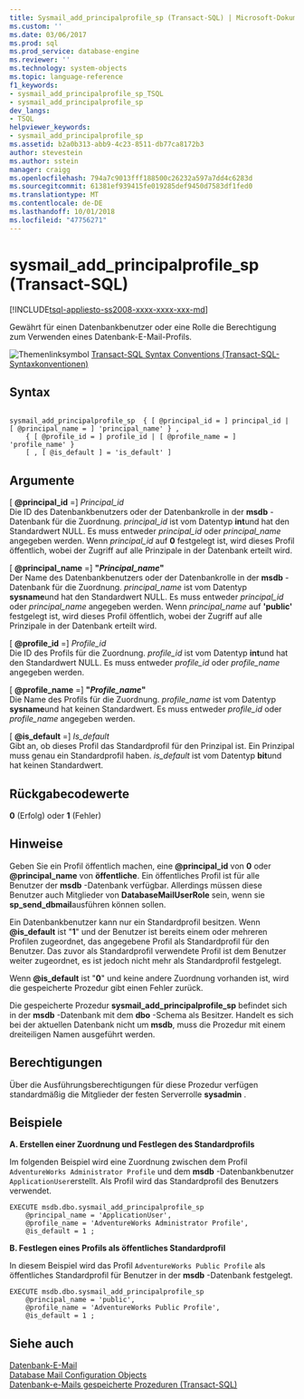```yaml
---
title: Sysmail_add_principalprofile_sp (Transact-SQL) | Microsoft-Dokumentation
ms.custom: ''
ms.date: 03/06/2017
ms.prod: sql
ms.prod_service: database-engine
ms.reviewer: ''
ms.technology: system-objects
ms.topic: language-reference
f1_keywords:
- sysmail_add_principalprofile_sp_TSQL
- sysmail_add_principalprofile_sp
dev_langs:
- TSQL
helpviewer_keywords:
- sysmail_add_principalprofile_sp
ms.assetid: b2a0b313-abb9-4c23-8511-db77ca8172b3
author: stevestein
ms.author: sstein
manager: craigg
ms.openlocfilehash: 794a7c9013fff188500c26232a597a7dd4c6283d
ms.sourcegitcommit: 61381ef939415fe019285def9450d7583df1fed0
ms.translationtype: MT
ms.contentlocale: de-DE
ms.lasthandoff: 10/01/2018
ms.locfileid: "47756271"
---
```

# <a name="sysmailaddprincipalprofilesp-transact-sql"></a>sysmail_add_principalprofile_sp (Transact-SQL)
[!INCLUDE[tsql-appliesto-ss2008-xxxx-xxxx-xxx-md](../../includes/tsql-appliesto-ss2008-xxxx-xxxx-xxx-md.md)]

  Gewährt für einen Datenbankbenutzer oder eine Rolle die Berechtigung zum Verwenden eines Datenbank-E-Mail-Profils.  
  
 ![Themenlinksymbol](../../database-engine/configure-windows/media/topic-link.gif "Topic link icon") [Transact-SQL Syntax Conventions (Transact-SQL-Syntaxkonventionen)](../../t-sql/language-elements/transact-sql-syntax-conventions-transact-sql.md)  
  
## <a name="syntax"></a>Syntax  
  
```  
  
sysmail_add_principalprofile_sp  { [ @principal_id = ] principal_id | [ @principal_name = ] 'principal_name' } ,  
    { [ @profile_id = ] profile_id | [ @profile_name = ] 'profile_name' }  
    [ , [ @is_default ] = 'is_default' ]  
```  
  
## <a name="arguments"></a>Argumente  
 [ **@principal_id** =] *Principal_id*  
 Die ID des Datenbankbenutzers oder der Datenbankrolle in der **msdb** -Datenbank für die Zuordnung. *principal_id* ist vom Datentyp **int**und hat den Standardwert NULL. Es muss entweder *principal_id* oder *principal_name* angegeben werden. Wenn *principal_id* auf **0** festgelegt ist, wird dieses Profil öffentlich, wobei der Zugriff auf alle Prinzipale in der Datenbank erteilt wird.  
  
 [ **@principal_name** =] **"***Principal_name***"**  
 Der Name des Datenbankbenutzers oder der Datenbankrolle in der **msdb** -Datenbank für die Zuordnung. *principal_name* ist vom Datentyp **sysname**und hat den Standardwert NULL. Es muss entweder *principal_id* oder *principal_name* angegeben werden. Wenn *principal_name* auf **'public'** festgelegt ist, wird dieses Profil öffentlich, wobei der Zugriff auf alle Prinzipale in der Datenbank erteilt wird.  
  
 [ **@profile_id** =] *Profile_id*  
 Die ID des Profils für die Zuordnung. *profile_id* ist vom Datentyp **int**und hat den Standardwert NULL. Es muss entweder *profile_id* oder *profile_name* angegeben werden.  
  
 [ **@profile_name** =] **"***Profile_name***"**  
 Die Name des Profils für die Zuordnung. *profile_name* ist vom Datentyp **sysname**und hat keinen Standardwert. Es muss entweder *profile_id* oder *profile_name* angegeben werden.  
  
 [ **@is_default** =] *Is_default*  
 Gibt an, ob dieses Profil das Standardprofil für den Prinzipal ist. Ein Prinzipal muss genau ein Standardprofil haben. *is_default* ist vom Datentyp **bit**und hat keinen Standardwert.  
  
## <a name="return-code-values"></a>Rückgabecodewerte  
 **0** (Erfolg) oder **1** (Fehler)  
  
## <a name="remarks"></a>Hinweise  
 Geben Sie ein Profil öffentlich machen, eine **@principal_id** von **0** oder **@principal_name** von **öffentliche**. Ein öffentliches Profil ist für alle Benutzer der **msdb** -Datenbank verfügbar. Allerdings müssen diese Benutzer auch Mitglieder von **DatabaseMailUserRole** sein, wenn sie **sp_send_dbmail**ausführen können sollen.  
  
 Ein Datenbankbenutzer kann nur ein Standardprofil besitzen. Wenn **@is_default** ist "**1**" und der Benutzer ist bereits einem oder mehreren Profilen zugeordnet, das angegebene Profil als Standardprofil für den Benutzer. Das zuvor als Standardprofil verwendete Profil ist dem Benutzer weiter zugeordnet, es ist jedoch nicht mehr als Standardprofil festgelegt.  
  
 Wenn **@is_default** ist "**0**" und keine andere Zuordnung vorhanden ist, wird die gespeicherte Prozedur gibt einen Fehler zurück.  
  
 Die gespeicherte Prozedur **sysmail_add_principalprofile_sp** befindet sich in der **msdb** -Datenbank mit dem **dbo** -Schema als Besitzer. Handelt es sich bei der aktuellen Datenbank nicht um **msdb**, muss die Prozedur mit einem dreiteiligen Namen ausgeführt werden.  
  
## <a name="permissions"></a>Berechtigungen  
 Über die Ausführungsberechtigungen für diese Prozedur verfügen standardmäßig die Mitglieder der festen Serverrolle **sysadmin** .  
  
## <a name="examples"></a>Beispiele  
 **A. Erstellen einer Zuordnung und Festlegen des Standardprofils**  
  
 Im folgenden Beispiel wird eine Zuordnung zwischen dem Profil `AdventureWorks Administrator Profile` und dem **msdb** -Datenbankbenutzer `ApplicationUser`erstellt. Als Profil wird das Standardprofil des Benutzers verwendet.  
  
```  
EXECUTE msdb.dbo.sysmail_add_principalprofile_sp  
    @principal_name = 'ApplicationUser',  
    @profile_name = 'AdventureWorks Administrator Profile',  
    @is_default = 1 ;  
```  
  
 **B. Festlegen eines Profils als öffentliches Standardprofil**  
  
 In diesem Beispiel wird das Profil `AdventureWorks Public Profile` als öffentliches Standardprofil für Benutzer in der **msdb** -Datenbank festgelegt.  
  
```  
EXECUTE msdb.dbo.sysmail_add_principalprofile_sp  
    @principal_name = 'public',  
    @profile_name = 'AdventureWorks Public Profile',  
    @is_default = 1 ;  
```  
  
## <a name="see-also"></a>Siehe auch  
 [Datenbank-E-Mail](../../relational-databases/database-mail/database-mail.md)   
 [Database Mail Configuration Objects](../../relational-databases/database-mail/database-mail-configuration-objects.md)   
 [Datenbank-e-Mails gespeicherte Prozeduren &#40;Transact-SQL&#41;](../../relational-databases/system-stored-procedures/database-mail-stored-procedures-transact-sql.md)  
  
  
